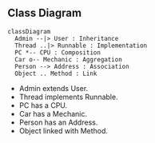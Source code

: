 ## Class Diagram
```mermaid
classDiagram
  Admin --|> User : Inheritance
  Thread ..|> Runnable : Implementation
  PC *-- CPU : Composition
  Car o-- Mechanic : Aggregation
  Person --> Address : Association
  Object .. Method : Link
```
- Admin extends User.
- Thread implements Runnable.
- PC has a CPU.
- Car has a Mechanic.
- Person has an Address.
- Object linked with Method.
